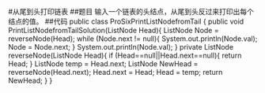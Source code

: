 #从尾到头打印链表
##题目
输入一个链表的头结点，从尾到头反过来打印出每个结点的值。
##代码
    public class ProSixPrintListNodefromTail {
        public void PrintListNodefromTailSolution(ListNode Head){
            ListNode Node = reverseNode(Head);
            while (Node.next != null){
                System.out.println(Node.val);
                Node = Node.next;
            }
            System.out.println(Node.val);
        }
        private ListNode reverseNode(ListNode Head){
            if (Head==null||Head.next==null){
                return Head;
            }
            ListNode temp = Head.next;
            ListNode NewHead = reverseNode(Head.next);
            Head.next = Head;
            Head = temp;
            return NewHead;
        }
    }